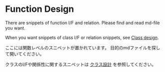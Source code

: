 # Function Design
There are snippets of function I/F and relation.
Please find and read md-file you want.

When you want snippets of class I/F or relation snippets, see [Class design](../class-design).

ここには関数レベルのスニペットが置かれています。
目的のmdファイルを探して開いてください。

クラスのI/Fや関係性に関するスニペットは [クラス設計](../class-design) を参照してください。

